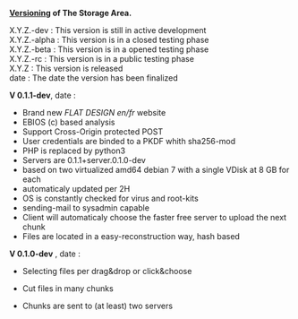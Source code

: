 **[Versioning][1] of The Storage Area.**

X.Y.Z.-dev :    This version is still in active development<br>
X.Y.Z.-alpha :  This version is in a closed testing phase<br>
X.Y.Z.-beta :   This version is in a opened testing phase<br>
X.Y.Z.-rc :     This version is in a public testing phase<br>
X.Y.Z :         This version is released<br>
date :          The date the version has been finalized


**V 0.1.1-dev**, date :

* Brand new *FLAT DESIGN* *en/fr* website
* EBIOS (c) based analysis
* Support Cross-Origin protected POST
* User credentials are binded to a PKDF whith sha256-mod
* PHP is replaced by python3
* Servers are 0.1.1+server.0.1.0-dev
 * based on two virtualized amd64 debian 7 with a single VDisk at 8 GB for each
 * automaticaly updated per 2H
 * OS is constantly checked for virus and root-kits
 * sending-mail to sysadmin capable
* Client will automaticaly choose the faster free server to upload the next chunk 
* Files are located in a easy-reconstruction way, hash based


**V 0.1.0-dev** , date :

* Selecting files per drag&drop or click&choose
* Cut files in many chunks
* Chunks are sent to (at least) two servers

  [1]: https://github.com/mojombo/semver/blob/master/semver.md

